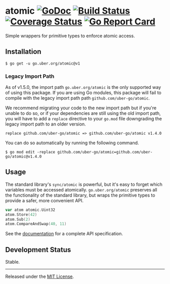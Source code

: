 # atomic [![GoDoc][doc-img]][doc] [![Build Status][ci-img]][ci] [![Coverage Status][cov-img]][cov] [![Go Report Card][reportcard-img]][reportcard]

Simple wrappers for primitive types to enforce atomic access.

## Installation

```shell
$ go get -u go.uber.org/atomic@v1
```

### Legacy Import Path

As of v1.5.0, the import path `go.uber.org/atomic` is the only supported way
of using this package. If you are using Go modules, this package will fail to
compile with the legacy import path path `github.com/uber-go/atomic`.

We recommend migrating your code to the new import path but if you're unable
to do so, or if your dependencies are still using the old import path, you
will have to add a `replace` directive to your `go.mod` file downgrading the
legacy import path to an older version.

```
replace github.com/uber-go/atomic => github.com/uber-go/atomic v1.4.0
```

You can do so automatically by running the following command.

```shell
$ go mod edit -replace github.com/uber-go/atomic=github.com/uber-go/atomic@v1.4.0
```

## Usage

The standard library's `sync/atomic` is powerful, but it's easy to forget which
variables must be accessed atomically. `go.uber.org/atomic` preserves all the
functionality of the standard library, but wraps the primitive types to
provide a safer, more convenient API.

```go
var atom atomic.Uint32
atom.Store(42)
atom.Sub(2)
atom.CompareAndSwap(40, 11)
```

See the [documentation][doc] for a complete API specification.

## Development Status

Stable.

---

Released under the [MIT License](LICENSE.txt).

[doc-img]: https://godoc.org/github.com/uber-go/atomic?status.svg
[doc]: https://godoc.org/go.uber.org/atomic
[ci-img]: https://github.com/uber-go/atomic/actions/workflows/go.yml/badge.svg
[ci]: https://github.com/uber-go/atomic/actions/workflows/go.yml
[cov-img]: https://codecov.io/gh/uber-go/atomic/branch/master/graph/badge.svg
[cov]: https://codecov.io/gh/uber-go/atomic
[reportcard-img]: https://goreportcard.com/badge/go.uber.org/atomic
[reportcard]: https://goreportcard.com/report/go.uber.org/atomic
